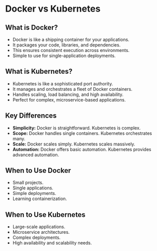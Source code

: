 # Docker vs Kubernetes

## What is Docker?

- Docker is like a shipping container for your applications.
- It packages your code, libraries, and dependencies.
- This ensures consistent execution across environments.
- Simple to use for single-application deployments.

## What is Kubernetes?

- Kubernetes is like a sophisticated port authority.
- It manages and orchestrates a fleet of Docker containers.
- Handles scaling, load balancing, and high availability.
- Perfect for complex, microservice-based applications.

## Key Differences

- **Simplicity:** Docker is straightforward. Kubernetes is complex.
- **Scope:** Docker handles single containers. Kubernetes orchestrates many.
- **Scale:** Docker scales simply. Kubernetes scales massively.
- **Automation:** Docker offers basic automation. Kubernetes provides advanced automation.

## When to Use Docker

- Small projects.
- Single applications.
- Simple deployments.
- Learning containerization.

## When to Use Kubernetes

- Large-scale applications.
- Microservice architectures.
- Complex deployments.
- High availability and scalability needs.
